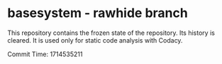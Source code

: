 # basesystem - rawhide branch

This repository contains the frozen state of the repository.
Its history is cleared. It is used only for static code
analysis with Codacy.

Commit Time: 1714535211